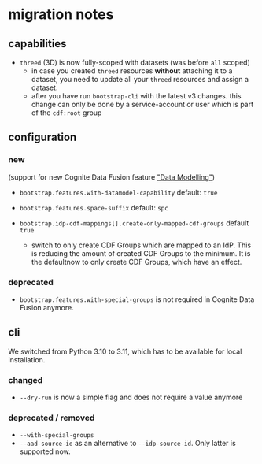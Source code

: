 # migration notes

## capabilities

- `threed` (3D) is now fully-scoped with datasets (was before `all` scoped)
  - in case you created `threed` resources **without** attaching it to a dataset, you need to update all your `threed` resources and assign a dataset.
  - after you have run `bootstrap-cli` with the latest v3 changes. this change can only be done by a service-account or user which is part of the `cdf:root` group

## configuration

### new

(support for new Cognite Data Fusion feature ["Data Modelling"](https://docs.cognite.com/cdf/data_modeling/))

- `bootstrap.features.with-datamodel-capability` default: `true`
- `bootstrap.features.space-suffix` default: `spc`

- `bootstrap.idp-cdf-mappings[].create-only-mapped-cdf-groups` default `true`
  - switch to only create CDF Groups which are mapped to an IdP.
    This is reducing the amount of created CDF Groups to the minimum.
    It is the defaultnow to only create CDF Groups, which have an effect.

### deprecated

- `bootstrap.features.with-special-groups` is not required in Cognite Data Fusion anymore.

## cli

We switched from Python 3.10 to 3.11, which has to be available for local installation.

### changed

- `--dry-run` is now a simple flag and does not require a value anymore

### deprecated / removed

- `--with-special-groups`
- `--aad-source-id` as an alternative to `--idp-source-id`. Only latter is supported now.
